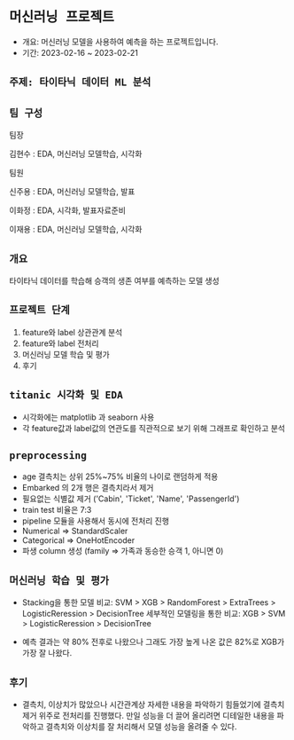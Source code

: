 # `머신러닝 프로젝트`
- 개요: 머신러닝 모델을 사용하여 예측을 하는 프로젝트입니다.
- 기간: 2023-02-16 ~ 2023-02-21

## `주제: 타이타닉 데이터 ML 분석`

## `팀 구성`

팀장 

김현수 : EDA, 머신러닝 모델학습, 시각화

팀원

신주용 : EDA, 머신러닝 모델학습,  발표

이화정 : EDA, 시각화, 발표자료준비

이재용 : EDA, 머신러닝 모델학습, 시각화

## `개요`

타이타닉 데이터를 학습해 승객의 생존 여부를 예측하는 모델 생성

## `프로젝트 단계`

1. feature와 label 상관관계 분석
2. feature와 label 전처리
3. 머신러닝 모델 학습 및 평가
4. 후기

## `titanic 시각화 및 EDA`

- 시각화에는 matplotlib 과 seaborn 사용
- 각 feature값과 label값의 연관도를 직관적으로 보기 위해 그래프로 확인하고 분석

## `preprocessing`

- age 결측치는 상위 25%~75% 비율의 나이로 랜덤하게 적용
- Embarked 의 2개 행은 결측치라서 제거
- 필요없는 식별값 제거 ('Cabin', 'Ticket', 'Name', 'PassengerId')
- train test 비율은 7:3
- pipeline 모듈을 사용해서 동시에 전처리 진행
- Numerical => StandardScaler
- Categorical => OneHotEncoder
- 파생 column 생성 (family => 가족과 동승한 승객 1, 아니면 0)

## `머신러닝 학습 및 평가`

- Stacking을 통한 모델 비교: SVM > XGB > RandomForest > ExtraTrees > LogisticReression > DecisionTree
세부적인 모델링을 통한 비교: XGB > SVM > LogisticReression > DecisionTree

- 예측 결과는 약 80% 전후로 나왔으나 그래도 가장 높게 나온 값은 82%로 XGB가 가장 잘 나왔다.

## `후기`

- 결측치, 이상치가 많았으나 시간관계상 자세한 내용을 파악하기 힘들었기에 결측치 제거 위주로 전처리를 진행했다. 만일 성능을 더 끌어 올리려면 디테일한 내용을 파악하고 결측치와 이상치를 잘 처리해서 모델 성능을 올려줄 수 있다.
